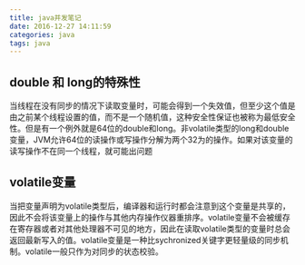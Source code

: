 ```yaml
---
title: java并发笔记
date: 2016-12-27 14:11:59
categories: java
tags: java
---
```

## double 和 long的特殊性
当线程在没有同步的情况下读取变量时，可能会得到一个失效值，但至少这个值是由之前某个线程设置的值，而不是一个随机值，这种安全性保证也被称为最低安全性。但是有一个例外就是64位的double和long。非volatile类型的long和double变量，JVM允许64位的读操作或写操作分解为两个32为的操作。如果对该变量的读写操作不在同一个线程，就可能出问题
## volatile变量
当把变量声明为volatile类型后，编译器和运行时都会注意到这个变量是共享的，因此不会将该变量上的操作与其他内存操作仪器重排序。volatile变量不会被缓存在寄存器或者对其他处理器不可见的地方，因此在读取volatile类型的变量时总会返回最新写入的值。volatile变量是一种比sychronized关键字更轻量级的同步机制。volatile一般只作为对同步的状态校验。